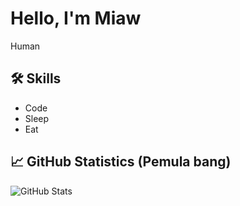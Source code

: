 # Hello, I'm Miaw

Human

## 🛠 Skills
- Code
- Sleep
- Eat

## 📈 GitHub Statistics (Pemula bang)
![GitHub Stats](https://github-readme-stats.vercel.app/api?username=MiawElecat&show_icons=true)
